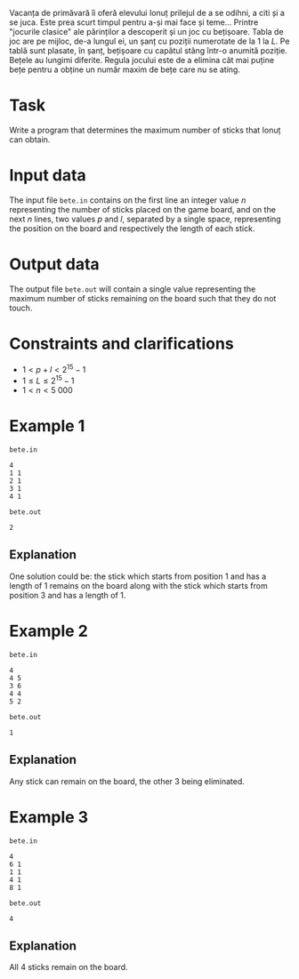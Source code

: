 Vacanța de primăvară îi oferă elevului Ionuț prilejul de a se odihni, a citi și a se juca. Este prea scurt timpul pentru a-și mai face și teme... Printre "jocurile clasice" ale părinților a descoperit și un joc cu bețișoare. Tabla de joc are pe mijloc, de-a lungul ei, un șanț cu poziții numerotate de la $1$ la $L$. Pe tablă sunt plasate, în șanț, bețișoare cu capătul stâng într-o anumită poziție. Bețele au lungimi diferite. Regula jocului este de a elimina cât mai puține bețe pentru a obține un număr maxim de bețe care nu se ating.

# Task

Write a program that determines the maximum number of sticks that Ionuț can obtain.

# Input data

The input file `bete.in` contains on the first line an integer value $n$ representing the number of sticks placed on the game board, and on the next $n$ lines, two values $p$ and $l$, separated by a single space, representing the position on the board and respectively the length of each stick.

# Output data

The output file `bete.out` will contain a single value representing the maximum number of sticks remaining on the board such that they do not touch.

# Constraints and clarifications

* $1 < p + l < 2^{15}-1$
* $1 \leq L \leq 2^{15}-1$
* $1 < n < 5 \ 000$

# Example 1

`bete.in`
```
4
1 1
2 1
3 1
4 1
```

`bete.out`
```
2
```

## Explanation

One solution could be: the stick which starts from position $1$ and has a length of $1$ remains on the board along with the stick which starts from position $3$ and has a length of $1$.

# Example 2

`bete.in`
```
4
4 5
3 6
4 4
5 2
```

`bete.out`
```
1
```

## Explanation

Any stick can remain on the board, the other $3$ being eliminated.

# Example 3

`bete.in`
```
4
6 1
1 1
4 1
8 1
```

`bete.out`
```
4
```

## Explanation

All $4$ sticks remain on the board.

